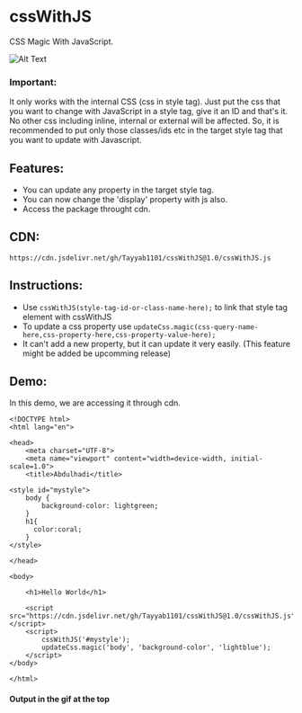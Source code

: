# cssWithJS

CSS Magic With JavaScript.

![Alt Text](https://i.ibb.co/LYLkyPr/ezgif-com-video-to-gif.gif)

### Important:
It only works with the internal CSS (css in style tag). Just put the css that you want to change with JavaScript in a style tag, give it an ID and that's it. No other css including inline, internal or external will be affected. So, it is recommended to put only those classes/ids etc in the target style tag that you want to update with Javascript.

## Features:

- You can update any property in the target style tag.
- You can now change the 'display' property with js also.
- Access the package throught cdn.

## CDN:
`https://cdn.jsdelivr.net/gh/Tayyab1101/cssWithJS@1.0/cssWithJS.js`

## Instructions:
- Use `cssWithJS(style-tag-id-or-class-name-here);` to link that style tag element with cssWithJS
- To update a css property use `updateCss.magic(css-query-name-here,css-property-here,css-property-value-here);`
- It can't add a new property, but it can update it very easily. (This feature might be added be upcomming release)

## Demo:
In this demo, we are accessing it through cdn.
```
<!DOCTYPE html>
<html lang="en">

<head>
    <meta charset="UTF-8">
    <meta name="viewport" content="width=device-width, initial-scale=1.0">
    <title>Abdulhadi</title>

<style id="mystyle">
    body {
        background-color: lightgreen;
    }
    h1{
      color:coral;
    }
</style>

</head>

<body>

    <h1>Hello World</h1>

    <script src="https://cdn.jsdelivr.net/gh/Tayyab1101/cssWithJS@1.0/cssWithJS.js"></script>
    <script>
        cssWithJS('#mystyle');
        updateCss.magic('body', 'background-color', 'lightblue');
    </script>
</body>

</html>
```
#### Output in the gif at the top


